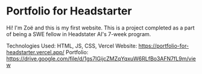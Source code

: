 # Portfolio for Headstarter
Hi! I'm Zoë and this is my first website. This is a project completed as a part of being a SWE fellow in Headstater AI's 7-week program.

Technologies Used: HTML, JS, CSS, Vercel
Website: https://portfolio-for-headstarter.vercel.app/
Portfolio: https://drive.google.com/file/d/1gs7IGijcZMZqYqxuW6RLfBo3AFN7fL9m/view

